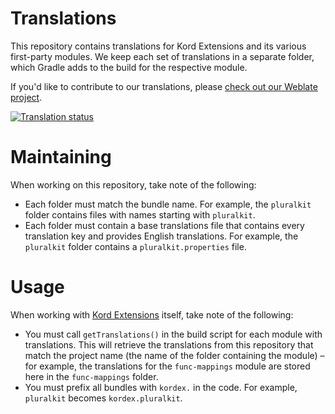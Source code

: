 # Translations

This repository contains translations for Kord Extensions and its various first-party modules.
We keep each set of translations in a separate folder, which Gradle adds to the build for the respective module.

If you'd like to contribute to our translations, 
please [check out our Weblate project](https://hosted.weblate.org/engage/kord-extensions/).

[![Translation status](https://hosted.weblate.org/widget/kord-extensions/open-graph.png)](https://hosted.weblate.org/engage/kord-extensions/)

# Maintaining

When working on this repository, take note of the following:

- Each folder must match the bundle name. For example, the `pluralkit` folder contains files with names starting with 
  `pluralkit`.
- Each folder must contain a base translations file that contains every translation key and provides English 
  translations.
  For example, the `pluralkit` folder contains a `pluralkit.properties` file.

# Usage

When working with [Kord Extensions](https://github.com/kord-extensions/kord-extensions) itself, take note of the 
following:

- You must call `getTranslations()` in the build script for each module with translations.
  This will retrieve the translations from this repository that match the project name (the name of the folder
  containing the module) – for example, the translations for the  `func-mappings` module are stored here in the 
  `func-mappings` folder.
- You must prefix all bundles with `kordex.` in the code. For example, `pluralkit` becomes `kordex.pluralkit`.
